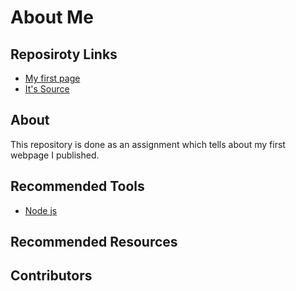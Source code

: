 # About Me

## Reposiroty Links

- [My first page](https://redhug.github.io/working-with-markdown)
- [It's Source](https://github.com/redhug/working-with-markdown)

## About

This repository is done as an assignment which tells about my first webpage I published.

## Recommended Tools

- [Node js](https://nodejs.org/en/download/)

## Recommended Resources

## Contributors

